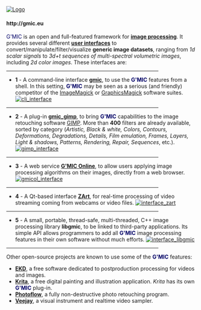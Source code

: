 <a href="http://gmic.eu">![Logo](http://gmic.eu/img/logo4.jpg)</a>
<h4>http://gmic.eu</h4>

<font color="#000066">G'MIC</font></b> is an open and full-featured framework for <b><a href="https://en.wikipedia.org/wiki/Image_processing">image processing</a></b>. It provides several different <b><a href="https://en.wikipedia.org/wiki/User_interface">user interfaces</a></b> to convert/manipulate/filter/visualize <b>generic image datasets</b>, ranging from _1d scalar signals_ to _3d+t sequences of multi-spectral volumetric images_, including _2d color images_.
These interfaces are:

<hr noshade="noshade" size="1" width="80%"/>

- <b>1</b> - A command-line interface <b><a href="tutorial/basics.shtml">gmic</a></b>, to use the <b><font color="#000066">G'MIC</font></b> features from a shell. In this setting, <b><font color="#000066">G'MIC</font></b> may be seen as a serious (and friendly) competitor of the <a href="http://www.imagemagick.org">ImageMagick</a> or <a href="http://www.graphicsmagick.org">GraphicsMagick</a> software suites.
<a href="http://gmic.eu/img/gmic_cli.jpg">![cli_interface](http://gmic.eu/img/gmic_cli_thumb.jpg)<a>

<hr noshade="noshade" size="1" width="80%"/>

- <b>2</b> - A plug-in <b><a href="gimp.shtml">gmic_gimp</a></b>, to bring <b><font color="#000066">G'MIC</font></b> capabilities to the image retouching software <a href="http://www.gimp.org">GIMP</a>. More than <b>400</b> filters are already available, sorted by category (<i>Artistic, Black &amp; white, Colors, Contours, Deformations, Degradations, Details, Film emulation, Frames, Layers, Light &amp; shadows, Patterns, Rendering, Repair, Sequences</i>, etc.).
<a href="http://gmic.eu/img/gmic_gimp.jpg">![gimp_interface](http://gmic.eu/img/gmic_gimp_thumb.jpg)</a>

<hr noshade="noshade" size="1" width="80%"/>

- <b>3</b> - A web service <a href="http://gmicol.greyc.fr"><b>G'MIC Online</b></a>, to allow users applying image processing algorithms on their images, directly from a web browser.
<a href="http://gmic.eu/img/gmic_gmicol.jpg">![gmicol_interface](http://gmic.eu/img/gmic_gmicol_thumb.jpg)</a>

<hr noshade="noshade" size="1" width="80%"/>

- <b>4</b> - A Qt-based interface <a href="https://www.youtube.com/watch?v=k1l3RdvwHeM"><b>ZArt</b></a>, for real-time processing of video streaming coming from webcams or video files.
<a href="http://gmic.eu/img/gmic_zart.jpg">![interface_zart](http://gmic.eu/img/gmic_zart_thumb.jpg)</a>

<hr noshade="noshade" size="1" width="80%"/>

- <b>5</b> - A small, portable, thread-safe, multi-threaded, C++ image processing library <b>libgmic</b>, to be linked to third-party applications. Its simple API allows programmers to add all <b><font color="#000066">G'MIC</font></b> image processing features in their own software without much efforts.
<a href="http://gmic.eu/img/gmic_libgmic.jpg">![interface_libgmic](http://gmic.eu/img/gmic_libgmic_thumb.jpg)</a>

<hr noshade="noshade" size="1" width="80%"/>

Other open-source projects are known to use some of the <b><font color="#000066">G'MIC</font></b> features:
- <b><a href="http://ekd.tuxfamily.org/">EKD</a></b>, a free software dedicated to postproduction processing for videos and images.
- <b><a href="https://www.krita.org">Krita</a></b>, a free digital painting and illustration application. <i>Krita</i> has its own <b><font color="#000066">G'MIC</font></b> plug-in.
- <b><a href="http://aferrero2707.github.io/PhotoFlow/">Photoflow</a></b>, a fully non-destructive photo retouching program.
- <b><a href="http://veejayhq.net/">Veejay</a></b>, a visual instrument and realtime video sampler.
